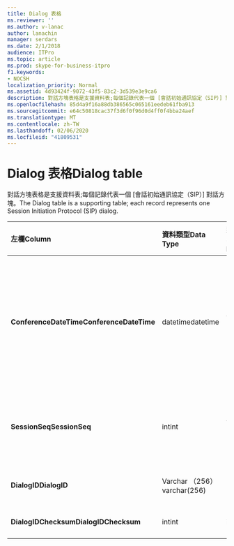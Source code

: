 ```yaml
---
title: Dialog 表格
ms.reviewer: ''
ms.author: v-lanac
author: lanachin
manager: serdars
ms.date: 2/1/2018
audience: ITPro
ms.topic: article
ms.prod: skype-for-business-itpro
f1.keywords:
- NOCSH
localization_priority: Normal
ms.assetid: 4d93424f-9072-43f5-83c2-3d539e3e9ca6
description: 對話方塊表格是支援資料表;每個記錄代表一個 [會話初始通訊協定（SIP）] 對話方塊。
ms.openlocfilehash: 85d4a9f16a88db386565c065161eedeb61fba913
ms.sourcegitcommit: e64c50818cac37f3d6f0f96d0d4ff0f4bba24aef
ms.translationtype: MT
ms.contentlocale: zh-TW
ms.lasthandoff: 02/06/2020
ms.locfileid: "41809531"
---
```

# <a name="dialog-table"></a><span data-ttu-id="3ba3e-103">Dialog 表格</span><span class="sxs-lookup"><span data-stu-id="3ba3e-103">Dialog table</span></span>
 
<span data-ttu-id="3ba3e-104">對話方塊表格是支援資料表;每個記錄代表一個 [會話初始通訊協定（SIP）] 對話方塊。</span><span class="sxs-lookup"><span data-stu-id="3ba3e-104">The Dialog table is a supporting table; each record represents one Session Initiation Protocol (SIP) dialog.</span></span>
  
|<span data-ttu-id="3ba3e-105">**左欄**</span><span class="sxs-lookup"><span data-stu-id="3ba3e-105">**Column**</span></span>|<span data-ttu-id="3ba3e-106">**資料類型**</span><span class="sxs-lookup"><span data-stu-id="3ba3e-106">**Data Type**</span></span>|<span data-ttu-id="3ba3e-107">**索引鍵/索引**</span><span class="sxs-lookup"><span data-stu-id="3ba3e-107">**Key/Index**</span></span>|<span data-ttu-id="3ba3e-108">**詳細資料**</span><span class="sxs-lookup"><span data-stu-id="3ba3e-108">**Details**</span></span>|
|:-----|:-----|:-----|:-----|
|<span data-ttu-id="3ba3e-109">**ConferenceDateTime**</span><span class="sxs-lookup"><span data-stu-id="3ba3e-109">**ConferenceDateTime**</span></span> <br/> |<span data-ttu-id="3ba3e-110">datetime</span><span class="sxs-lookup"><span data-stu-id="3ba3e-110">datetime</span></span>  <br/> |<span data-ttu-id="3ba3e-111">首選</span><span class="sxs-lookup"><span data-stu-id="3ba3e-111">Primary</span></span>  <br/> |<span data-ttu-id="3ba3e-112">優質（QoE）代理程式從來電者或被叫方接收到第一個報告的時間。</span><span class="sxs-lookup"><span data-stu-id="3ba3e-112">Time when the Quality of Excellence (QoE) agent receives the first report from either caller or callee.</span></span> <span data-ttu-id="3ba3e-113">與 SessionSeq 搭配使用，可唯一識別會話。</span><span class="sxs-lookup"><span data-stu-id="3ba3e-113">Used in conjunction with SessionSeq to uniquely identify a session.</span></span>  <br/> |
|<span data-ttu-id="3ba3e-114">**SessionSeq**</span><span class="sxs-lookup"><span data-stu-id="3ba3e-114">**SessionSeq**</span></span> <br/> |<span data-ttu-id="3ba3e-115">int</span><span class="sxs-lookup"><span data-stu-id="3ba3e-115">int</span></span>  <br/> |<span data-ttu-id="3ba3e-116">首選</span><span class="sxs-lookup"><span data-stu-id="3ba3e-116">Primary</span></span>  <br/> |<span data-ttu-id="3ba3e-117">[順序編號] 可在有相同 ConferenceDateTime 的情況下區分會話。</span><span class="sxs-lookup"><span data-stu-id="3ba3e-117">Sequence number to differentiate sessions when they have the same ConferenceDateTime.</span></span>  <br/> |
|<span data-ttu-id="3ba3e-118">**DialogID**</span><span class="sxs-lookup"><span data-stu-id="3ba3e-118">**DialogID**</span></span> <br/> |<span data-ttu-id="3ba3e-119">Varchar （256）</span><span class="sxs-lookup"><span data-stu-id="3ba3e-119">varchar(256)</span></span>  <br/> ||<span data-ttu-id="3ba3e-120">全域唯一的對話方塊識別碼。</span><span class="sxs-lookup"><span data-stu-id="3ba3e-120">Dialog ID which is globally unique.</span></span>  <br/> |
|<span data-ttu-id="3ba3e-121">**DialogIDChecksum**</span><span class="sxs-lookup"><span data-stu-id="3ba3e-121">**DialogIDChecksum**</span></span> <br/> |<span data-ttu-id="3ba3e-122">int</span><span class="sxs-lookup"><span data-stu-id="3ba3e-122">int</span></span>  <br/> |<span data-ttu-id="3ba3e-123">index</span><span class="sxs-lookup"><span data-stu-id="3ba3e-123">index</span></span>  <br/> |<span data-ttu-id="3ba3e-124">對話方塊識別碼的校驗和。</span><span class="sxs-lookup"><span data-stu-id="3ba3e-124">Checksum of the Dialog ID.</span></span>  <br/> |
   

